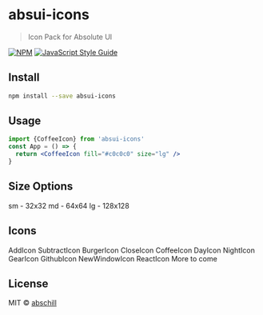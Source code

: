 # absui-icons

> Icon Pack for Absolute UI

[![NPM](https://img.shields.io/npm/v/absui-icons.svg)](https://www.npmjs.com/package/absui-icons) [![JavaScript Style Guide](https://img.shields.io/badge/code_style-standard-brightgreen.svg)](https://standardjs.com)

## Install

```bash
npm install --save absui-icons
```

## Usage
```jsx
import {CoffeeIcon} from 'absui-icons'
const App = () => {
  return <CoffeeIcon fill="#c0c0c0" size="lg" />
}
```
## Size Options
sm - 32x32
md - 64x64 
lg - 128x128

## Icons
AddIcon
SubtractIcon
BurgerIcon
CloseIcon
CoffeeIcon
DayIcon
NightIcon
GearIcon
GithubIcon
NewWindowIcon
ReactIcon
More to come

## License

MIT © [abschill](https://github.com/abschill)
